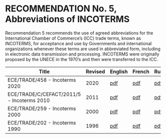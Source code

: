 # RECOMMENDATION No. 5, Abbreviations of INCOTERMS

Recommendation 5 recommends the use of agreed abbreviations for the International Chamber of Commerce’s (ICC) trade terms, known as INCOTERMS, for acceptance and use by Governments and international organizations whenever these terms are used in abbreviated form, including in electronic data transmission and processing. INCOTERMS were originally proposed by the UNECE in the 1970’s and then were transferred to the ICC.


| Title | Revised | English | French | Russian |
| --- | --- | --- | --- | --- |
|ECE/TRADE/458 - Incoterms 2020|2020|[pdf](./editions&revisions/Rec5-ECE-TRADE-458E.pdf)|[pdf](./editions&revisions/Rec5-ECE-TRADE-458F.pdf)|[pdf](./editions&revisions/Rec5-ECE-TRADE-458R.pdf)|
|ECE/TRADE/C/CEFACT/2011/5 - Incoterms 2010|2011|[pdf](./editions&revisions/Rec5-ece_trd_c_cf_2011_5E.pdf)|[pdf](./editions&revisions/Rec5-ece_trd_c_cf_2011_5F.pdf)|[pdf](./editions&revisions/Rec5-ece_trd_c_cf_2011_5R.pdf)|
|ECE/TRADE/259 - Incoterms 2000|2000|[pdf](./editions&revisions/rec05_ece-trd-259E.pdf)|[pdf](./editions&revisions/rec05_ece-trd-259f.pdf)|[pdf](./editions&revisions/rec05_ece-trd-259r.pdf)|
|ECE/TRADE/202 - Incoterms 1990|1996|[pdf](./editions&revisions/rec05_ece-trd-202E.pdf)|[pdf](./editions&revisions/rec05_ece-trd-202f.pdf)|[pdf](./editions&revisions/rec05_ece-trd-202r.pdf)|
